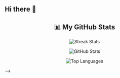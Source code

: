 ## Hi there 👋

<!--
**anjali0324/anjali0324** is a ✨ _special_ ✨ repository because its `README.md` (this file) appears on your GitHub profile.

Here are some ideas to get you started:

- 🔭 I’m currently working on ...
- 🌱 I’m currently learning ...
- 👯 I’m looking to collaborate on ...
- 🤔 I’m looking for help with ...
- 💬 Ask me about ...
- 📫 How to reach me: ...
- 😄 Pronouns: ...
- ⚡ Fun fact: ...

# My-Profile-Stats
<!-- GitHub Profile Stats -->

<h2 align="center">📊 My GitHub Stats</h2>

<p align="center">
  <img src="https://github-readme-streak-stats.herokuapp.com?user=anjali0324&theme=radical&hide_border=true" alt="Streak Stats" />
</p>

<p align="center">
  <img src="https://github-readme-stats.vercel.app/api?username=anjali0324&show_icons=true&theme=radical&hide_border=true" alt="GitHub Stats" />
</p>

<p align="center">
  <img src="https://github-readme-stats.vercel.app/api/top-langs/?username=anjali0324&layout=compact&theme=radical&hide_border=true" alt="Top Languages" />
</p>

-->
